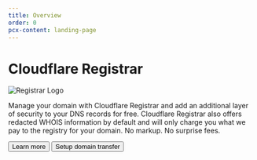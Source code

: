 ```yaml
---
title: Overview
order: 0
pcx-content: landing-page
---
```


# Cloudflare Registrar

![Registrar Logo](./static/registrar-color-logo.png)

Manage your domain with Cloudflare Registrar and add an additional layer of security to your DNS records for free. Cloudflare Registrar also offers redacted WHOIS information by default and will only charge you what we pay to the registry for your domain. No markup. No surprise fees.

<ButtonGroup>
  <Button type="primary" href="/why-choose-cloudflare">Learn more</Button>
  <Button type="secondary" href="/setup-domain-transfers">Setup domain transfer</Button>
</ButtonGroup>